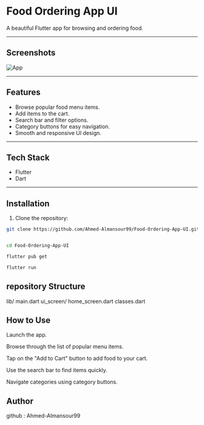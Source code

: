 # Food Ordering App UI

A beautiful Flutter app for browsing and ordering food.

---

## Screenshots

![App](assets/screenshots/food_menu.gif)


---

##  Features

- Browse popular food menu items.
- Add items to the cart.
- Search bar and filter options.
- Category buttons for easy navigation.
- Smooth and responsive UI design.

---

## Tech Stack

- Flutter
- Dart

---

## Installation

1. Clone the repository:

```bash
git clone https://github.com/Ahmed-Almansour99/Food-Ordering-App-UI.git


cd Food-Ordering-App-UI

flutter pub get

flutter run
```
## repository Structure
lib/
    main.dart
    ui_screen/
            home_screen.dart
            classes.dart

## How to Use
Launch the app.

Browse through the list of popular menu items.

Tap on the "Add to Cart" button to add food to your cart.

Use the search bar to find items quickly.

Navigate categories using category buttons.

## Author

github : Ahmed-Almansour99
 

